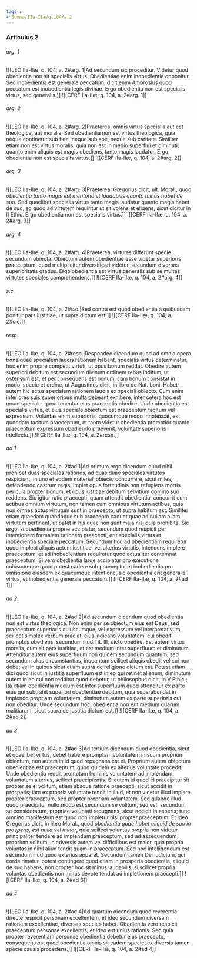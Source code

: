 ```yaml
---
tags : 
- Summa/IIa-IIæ/q.104/a.2
---
```


### Articulus 2

###### arg. 1
![[LEO IIa-IIæ, q. 104, a. 2#arg. 1|Ad secundum sic proceditur. Videtur quod obedientia non sit specialis virtus. Obedientiae enim inobedientia opponitur. Sed inobedientia est generale peccatum, dicit enim Ambrosius quod peccatum est inobedientia legis divinae. Ergo obedientia non est specialis virtus, sed generalis.]]
![[CERF IIa-IIæ, q. 104, a. 2#arg. 1]]

###### arg. 2
![[LEO IIa-IIæ, q. 104, a. 2#arg. 2|Praeterea, omnis virtus specialis aut est theologica, aut moralis. Sed obedientia non est virtus theologica, quia neque continetur sub fide, neque sub spe, neque sub caritate. Similiter etiam non est virtus moralis, quia non est in medio superflui et diminuti; quanto enim aliquis est magis obediens, tanto magis laudatur. Ergo obedientia non est specialis virtus.]]
![[CERF IIa-IIæ, q. 104, a. 2#arg. 2]]

###### arg. 3
![[LEO IIa-IIæ, q. 104, a. 2#arg. 3|Praeterea, Gregorius dicit, ult. Moral., quod *obedientia tanto magis est meritoria et laudabilis quanto minus habet de suo*. Sed quaelibet specialis virtus tanto magis laudatur quanto magis habet de suo, eo quod ad virtutem requiritur ut sit volens et eligens, sicut dicitur in II Ethic. Ergo obedientia non est specialis virtus.]]
![[CERF IIa-IIæ, q. 104, a. 2#arg. 3]]

###### arg. 4
![[LEO IIa-IIæ, q. 104, a. 2#arg. 4|Praeterea, virtutes differunt specie secundum obiecta. Obiectum autem obedientiae esse videtur superioris praeceptum, quod multipliciter diversificari videtur, secundum diversos superioritatis gradus. Ergo obedientia est virtus generalis sub se multas virtutes speciales comprehendens.]]
![[CERF IIa-IIæ, q. 104, a. 2#arg. 4]]

###### s.c.
![[LEO IIa-IIæ, q. 104, a. 2#s.c.|Sed contra est quod obedientia a quibusdam ponitur pars iustitiae, ut supra dictum est.]]
![[CERF IIa-IIæ, q. 104, a. 2#s.c.]]

###### resp.
![[LEO IIa-IIæ, q. 104, a. 2#resp.|Respondeo dicendum quod ad omnia opera bona quae specialem laudis rationem habent, specialis virtus determinatur, hoc enim proprie competit virtuti, ut opus bonum reddat. Obedire autem superiori debitum est secundum divinum ordinem rebus inditum, ut ostensum est, et per consequens est bonum, cum bonum consistat in modo, specie et ordine, ut Augustinus dicit, in libro de Nat. boni. Habet autem hic actus specialem rationem laudis ex speciali obiecto. Cum enim inferiores suis superioribus multa debeant exhibere, inter cetera hoc est unum speciale, quod tenentur eius praeceptis obedire. Unde obedientia est specialis virtus, et eius speciale obiectum est praeceptum tacitum vel expressum. Voluntas enim superioris, quocumque modo innotescat, est quoddam tacitum praeceptum, et tanto videtur obedientia promptior quanto praeceptum expressum obediendo praevenit, voluntate superioris intellecta.]]
![[CERF IIa-IIæ, q. 104, a. 2#resp.]]

###### ad 1
![[LEO IIa-IIæ, q. 104, a. 2#ad 1|Ad primum ergo dicendum quod nihil prohibet duas speciales rationes, ad quas duae speciales virtutes respiciunt, in uno et eodem materiali obiecto concurrere, sicut miles, defendendo castrum regis, implet opus fortitudinis non refugiens mortis pericula propter bonum, et opus iustitiae debitum servitium domino suo reddens. Sic igitur ratio praecepti, quam attendit obedientia, concurrit cum actibus omnium virtutum, non tamen cum omnibus virtutum actibus, quia non omnes actus virtutum sunt in praecepto, ut supra habitum est. Similiter etiam quaedam quandoque sub praecepto cadunt quae ad nullam aliam virtutem pertinent, ut patet in his quae non sunt mala nisi quia prohibita. Sic ergo, si obedientia proprie accipiatur, secundum quod respicit per intentionem formalem rationem praecepti, erit specialis virtus et inobedientia speciale peccatum. Secundum hoc ad obedientiam requiretur quod impleat aliquis actum iustitiae, vel alterius virtutis, intendens implere praeceptum, et ad inobedientiam requiretur quod actualiter contemnat praeceptum. Si vero obedientia large accipiatur pro executione cuiuscumque quod potest cadere sub praecepto, et inobedientia pro omissione eiusdem ex quacumque intentione, sic obedientia erit generalis virtus, et inobedientia generale peccatum.]]
![[CERF IIa-IIæ, q. 104, a. 2#ad 1]]

###### ad 2
![[LEO IIa-IIæ, q. 104, a. 2#ad 2|Ad secundum dicendum quod obedientia non est virtus theologica. Non enim per se obiectum eius est Deus, sed praeceptum superioris cuiuscumque, vel expressum vel interpretativum, scilicet simplex verbum praelati eius indicans voluntatem, cui obedit promptus obediens, secundum illud Tit. III, dicto obedire. Est autem virtus moralis, cum sit pars iustitiae, et est medium inter superfluum et diminutum. Attenditur autem eius superfluum non quidem secundum quantum, sed secundum alias circumstantias, inquantum scilicet aliquis obedit vel cui non debet vel in quibus sicut etiam supra de religione dictum est. Potest etiam dici quod sicut in iustitia superfluum est in eo qui retinet alienum, diminutum autem in eo cui non redditur quod debetur, ut philosophus dicit, in V Ethic.; ita etiam obedientia medium est inter superfluum quod attenditur ex parte eius qui subtrahit superiori obedientiae debitum, quia superabundat in implendo propriam voluntatem, diminutum autem ex parte superioris cui non obeditur. Unde secundum hoc, obedientia non erit medium duarum malitiarum, sicut supra de iustitia dictum est.]]
![[CERF IIa-IIæ, q. 104, a. 2#ad 2]]

###### ad 3
![[LEO IIa-IIæ, q. 104, a. 2#ad 3|Ad tertium dicendum quod obedientia, sicut et quaelibet virtus, debet habere promptam voluntatem in suum proprium obiectum, non autem in id quod repugnans est ei. Proprium autem obiectum obedientiae est praeceptum, quod quidem ex alterius voluntate procedit. Unde obedientia reddit promptam hominis voluntatem ad implendam voluntatem alterius, scilicet praecipientis. Si autem id quod ei praecipitur sit propter se ei volitum, etiam absque ratione praecepti, sicut accidit in prosperis; iam ex propria voluntate tendit in illud, et non videtur illud implere propter praeceptum, sed propter propriam voluntatem. Sed quando illud quod praecipitur nullo modo est secundum se volitum, sed est, secundum se consideratum, propriae voluntati repugnans, sicut accidit in asperis; tunc omnino manifestum est quod non impletur nisi propter praeceptum. Et ideo Gregorius dicit, in libro Moral., quod *obedientia quae habet aliquid de suo in prosperis, est nulla vel minor*, quia scilicet voluntas propria non videtur principaliter tendere ad implendum praeceptum, sed ad assequendum proprium volitum, in adversis autem vel difficilibus est maior, quia propria voluntas in nihil aliud tendit quam in praeceptum. Sed hoc intelligendum est secundum illud quod exterius apparet. Secundum tamen Dei iudicium, qui corda rimatur, potest contingere quod etiam in prosperis obedientia, aliquid de suo habens, non propter hoc sit minus laudabilis, si scilicet propria voluntas obedientis non minus devote tendat ad impletionem praecepti.]]
![[CERF IIa-IIæ, q. 104, a. 2#ad 3]]

###### ad 4
![[LEO IIa-IIæ, q. 104, a. 2#ad 4|Ad quartum dicendum quod reverentia directe respicit personam excellentem, et ideo secundum diversam rationem excellentiae, diversas species habet. Obedientia vero respicit praeceptum personae excellentis, et ideo est unius rationis. Sed quia propter reverentiam personae obedientia debetur eius praecepto, consequens est quod obedientia omnis sit eadem specie, ex diversis tamen specie causis procedens.]]
![[CERF IIa-IIæ, q. 104, a. 2#ad 4]]

